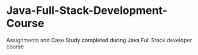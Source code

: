 # Java-Full-Stack-Development-Course
Assignments and Case Study completed during Java Full Stack developer course
